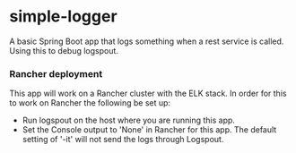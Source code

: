 # simple-logger
A basic Spring Boot app that logs something when a rest service is called.  Using this to debug logspout.

### Rancher deployment
This app will work on a Rancher cluster with the ELK stack.  In order for this to work on Rancher the following 
be set up:
* Run logspout on the host where you are running this app.
* Set the Console output to 'None' in Rancher for this app.  The default setting of '-it' will not send the logs 
  through Logspout.
